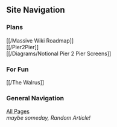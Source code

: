 ## Site Navigation

### Plans

[[/Massive Wiki Roadmap]]  
[[/Pier2Pier]]  
[[/Diagrams/Notional Pier 2 Pier Screens]]

### For Fun

[[/The Walrus]]

### General Navigation

[All Pages](/all-pages.html)  
_maybe someday, Random Article!_

